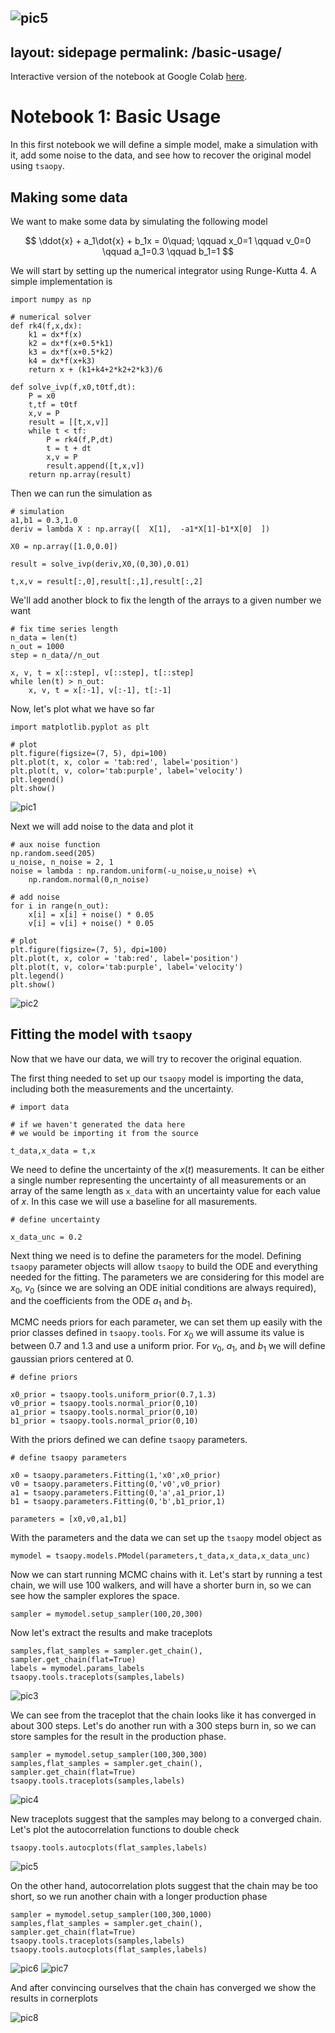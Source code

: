 ![pic5](https://user-images.githubusercontent.com/94293518/172951470-a38c6c21-d55c-467c-8877-9c5c4aa06480.png)
---
layout: sidepage
permalink: /basic-usage/
---

Interactive version of the notebook at Google Colab [here](https://colab.research.google.com/drive/1Ed-LWcUAaPfMktbDX57c9tdV_v8XbyE3?usp=sharing).

# Notebook 1: Basic Usage

In this first notebook we will define a simple model, make a simulation with it, add some noise to the data, and see how to recover the original model using `tsaopy`.

## Making some data

We want to make some data by simulating the following model

$$ \ddot{x} + a_1\dot{x} + b_1x = 0\quad; \qquad x_0=1 \qquad v_0=0 \qquad a_1=0.3 \qquad b_1=1 $$

We will start by setting up the numerical integrator using Runge-Kutta 4. A simple implementation is

```
import numpy as np

# numerical solver
def rk4(f,x,dx):
    k1 = dx*f(x)
    k2 = dx*f(x+0.5*k1)
    k3 = dx*f(x+0.5*k2)
    k4 = dx*f(x+k3)
    return x + (k1+k4+2*k2+2*k3)/6

def solve_ivp(f,x0,t0tf,dt):
    P = x0
    t,tf = t0tf
    x,v = P
    result = [[t,x,v]]
    while t < tf:
        P = rk4(f,P,dt)
        t = t + dt
        x,v = P
        result.append([t,x,v])
    return np.array(result)
```

Then we can run the simulation as

```
# simulation
a1,b1 = 0.3,1.0
deriv = lambda X : np.array([  X[1],  -a1*X[1]-b1*X[0]  ])

X0 = np.array([1.0,0.0])

result = solve_ivp(deriv,X0,(0,30),0.01)

t,x,v = result[:,0],result[:,1],result[:,2]
```
We'll add another block to fix the length of the arrays to a given number we want

```
# fix time series length
n_data = len(t)
n_out = 1000
step = n_data//n_out

x, v, t = x[::step], v[::step], t[::step]
while len(t) > n_out:
    x, v, t = x[:-1], v[:-1], t[:-1]
```

Now, let's plot what we have so far

```
import matplotlib.pyplot as plt

# plot
plt.figure(figsize=(7, 5), dpi=100)
plt.plot(t, x, color = 'tab:red', label='position')
plt.plot(t, v, color='tab:purple', label='velocity')
plt.legend()
plt.show()
```
![pic1](https://user-images.githubusercontent.com/94293518/172937595-3294ca14-e1d2-4b06-8dac-9d781dfebc9c.png)

Next we will add noise to the data and plot it

```
# aux noise function
np.random.seed(205)
u_noise, n_noise = 2, 1
noise = lambda : np.random.uniform(-u_noise,u_noise) +\
    np.random.normal(0,n_noise)

# add noise
for i in range(n_out):
    x[i] = x[i] + noise() * 0.05
    v[i] = v[i] + noise() * 0.05
    
# plot
plt.figure(figsize=(7, 5), dpi=100)
plt.plot(t, x, color = 'tab:red', label='position')
plt.plot(t, v, color='tab:purple', label='velocity')
plt.legend()
plt.show()
```
![pic2](https://user-images.githubusercontent.com/94293518/172937829-cc86c714-5fb7-4336-858c-018689d7d6ac.png)

## Fitting the model with `tsaopy`

Now that we have our data, we will try to recover the original equation.

The first thing needed to set up our `tsaopy` model is importing the data, including both the measurements and the uncertainty.

```
# import data

# if we haven't generated the data here
# we would be importing it from the source

t_data,x_data = t,x
```
We need to define the uncertainty of the $x(t)$ measurements. It can be either a single number representing the uncertainty of all measurements or an array of the same length as `x_data` with an uncertainty value for each value of $x$. In this case we will use a baseline for all masurements.

```
# define uncertainty

x_data_unc = 0.2
```

Next thing we need is to define the parameters for the model. Defining `tsaopy` parameter objects will allow `tsaopy` to build the ODE and everything needed for the fitting. The parameters we are considering for this model are $x_0$, $v_0$ (since we are solving an ODE initial conditions are always required), and the coefficients from the ODE $a_1$ and $b_1$. 

MCMC needs priors for each parameter, we can set them up easily with the prior classes defined in `tsaopy.tools`. For $x_0$ we will assume its value is between $0.7$ and $1.3$ and use a uniform prior. For $v_0$, $a_1$, and $b_1$ we will define gaussian priors centered at 0.

```
# define priors

x0_prior = tsaopy.tools.uniform_prior(0.7,1.3)
v0_prior = tsaopy.tools.normal_prior(0,10)
a1_prior = tsaopy.tools.normal_prior(0,10)
b1_prior = tsaopy.tools.normal_prior(0,10)
```

With the priors defined we can define `tsaopy` parameters. 

```
# define tsaopy parameters

x0 = tsaopy.parameters.Fitting(1,'x0',x0_prior)
v0 = tsaopy.parameters.Fitting(0,'v0',v0_prior)
a1 = tsaopy.parameters.Fitting(0,'a',a1_prior,1)
b1 = tsaopy.parameters.Fitting(0,'b',b1_prior,1)

parameters = [x0,v0,a1,b1]
```

With the parameters and the data we can set up the `tsaopy` model object as

```
mymodel = tsaopy.models.PModel(parameters,t_data,x_data,x_data_unc)
```

Now we can start running MCMC chains with it. Let's start by running a test chain, we will use 100 walkers, and will have a shorter burn in, so we can see how the sampler explores the space. 

```
sampler = mymodel.setup_sampler(100,20,300)
```

Now let's extract the results and make traceplots

```
samples,flat_samples = sampler.get_chain(), sampler.get_chain(flat=True)
labels = mymodel.params_labels
tsaopy.tools.traceplots(samples,labels)
```
![pic3](https://user-images.githubusercontent.com/94293518/172950111-79208438-852f-4976-9565-b0704967b637.png)

We can see from the traceplot that the chain looks like it has converged in about 300 steps. Let's do another run with a 300 steps burn in, so we can store samples for the result in the production phase.

```
sampler = mymodel.setup_sampler(100,300,300)
samples,flat_samples = sampler.get_chain(), sampler.get_chain(flat=True)
tsaopy.tools.traceplots(samples,labels)
```

![pic4](https://user-images.githubusercontent.com/94293518/172951087-4a79c4e6-1ace-4f47-9928-f4e6397ef79f.png)

New traceplots suggest that the samples may belong to a converged chain. Let's plot the autocorrelation functions to double check

```
tsaopy.tools.autocplots(flat_samples,labels)
```
![pic5](https://user-images.githubusercontent.com/94293518/172951503-ce32945a-a1ac-4fa2-9eb9-fa558477c929.png)


On the other hand, autocorrelation plots suggest that the chain may be too short, so we run another chain with a longer production phase

```
sampler = mymodel.setup_sampler(100,300,1000)
samples,flat_samples = sampler.get_chain(), sampler.get_chain(flat=True)
tsaopy.tools.traceplots(samples,labels)
tsaopy.tools.autocplots(flat_samples,labels)
```
![pic6](https://user-images.githubusercontent.com/94293518/172951684-afb8b098-27c9-4901-9821-dfbb7b77d005.png)
![pic7](https://user-images.githubusercontent.com/94293518/172951708-5982b02c-0144-4a38-95d9-859ab24fe0a6.png)


And after convincing ourselves that the chain has converged we show the results in cornerplots

![pic8](https://user-images.githubusercontent.com/94293518/172951737-ab98334b-1717-4b4a-b4ea-7a62f874e271.png)
